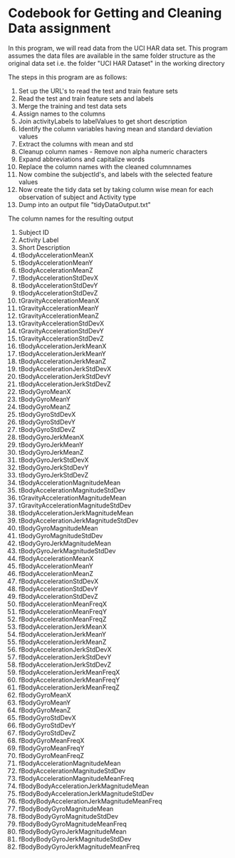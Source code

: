 Codebook for Getting and Cleaning Data assignment
=================================================

In this program, we will read data from the UCI HAR data set. This program assumes the data files are available in the same folder structure as the original data set i.e. the folder "UCI HAR Dataset" in the 
working directory

The steps in this program are as follows:
 1. Set up the URL's to read the test and train feature sets
 2. Read the test and train feature sets and labels
 3. Merge the training and test data sets
 4. Assign names to the columns
 5. Join activityLabels to labelValues to get short description
 6. Identify the column variables having mean and standard deviation values
 7. Extract the columns with mean and std
 8. Cleanup column names - Remove non alpha numeric characters
 9. Expand abbreviations and capitalize words
 10. Replace the column names with the cleaned columnnames
 11. Now combine the subjectId's, and labels with the selected feature values
 12. Now create the tidy data set by taking column wise mean for each observation of subject and Activity type
 13. Dump into an output file "tidyDataOutput.txt"

The column names for the resulting output
 1.  Subject ID
 2.	Activity Label
 3.	Short Description
 4.	tBodyAccelerationMeanX
 5.	tBodyAccelerationMeanY
 6.	tBodyAccelerationMeanZ
 7.	tBodyAccelerationStdDevX
 8.	tBodyAccelerationStdDevY
 9.	tBodyAccelerationStdDevZ
 10.	tGravityAccelerationMeanX
 11.	tGravityAccelerationMeanY
 12.	tGravityAccelerationMeanZ
 13.	tGravityAccelerationStdDevX
 14.	tGravityAccelerationStdDevY
 15.	tGravityAccelerationStdDevZ
 16.	tBodyAccelerationJerkMeanX
 17.	tBodyAccelerationJerkMeanY
 18.	tBodyAccelerationJerkMeanZ
 19.	tBodyAccelerationJerkStdDevX
 20.	tBodyAccelerationJerkStdDevY
 21.	tBodyAccelerationJerkStdDevZ
 22.	tBodyGyroMeanX
 23.	tBodyGyroMeanY
 24.	tBodyGyroMeanZ
 25.	tBodyGyroStdDevX
 26.	tBodyGyroStdDevY
 27.	tBodyGyroStdDevZ
 28.	tBodyGyroJerkMeanX
 29.	tBodyGyroJerkMeanY
 30.	tBodyGyroJerkMeanZ
 31.	tBodyGyroJerkStdDevX
 32.	tBodyGyroJerkStdDevY
 33.	tBodyGyroJerkStdDevZ
 34.	tBodyAccelerationMagnitudeMean
 35.	tBodyAccelerationMagnitudeStdDev
 36.	tGravityAccelerationMagnitudeMean
 37.	tGravityAccelerationMagnitudeStdDev
 38.	tBodyAccelerationJerkMagnitudeMean
 39.	tBodyAccelerationJerkMagnitudeStdDev
 40.	tBodyGyroMagnitudeMean
 41.	tBodyGyroMagnitudeStdDev
 42.	tBodyGyroJerkMagnitudeMean
 43.	tBodyGyroJerkMagnitudeStdDev
 44.	fBodyAccelerationMeanX
 45.	fBodyAccelerationMeanY
 46.	fBodyAccelerationMeanZ
 47.	fBodyAccelerationStdDevX
 48.	fBodyAccelerationStdDevY
 49.	fBodyAccelerationStdDevZ
 50.	fBodyAccelerationMeanFreqX
 51.	fBodyAccelerationMeanFreqY
 52.	fBodyAccelerationMeanFreqZ
 53.	fBodyAccelerationJerkMeanX
 54.	fBodyAccelerationJerkMeanY
 55.	fBodyAccelerationJerkMeanZ
 56.	fBodyAccelerationJerkStdDevX
 57.	fBodyAccelerationJerkStdDevY
 58.	fBodyAccelerationJerkStdDevZ
 59.	fBodyAccelerationJerkMeanFreqX
 60.	fBodyAccelerationJerkMeanFreqY
 61.	fBodyAccelerationJerkMeanFreqZ
 62.	fBodyGyroMeanX
 63.	fBodyGyroMeanY
 64.	fBodyGyroMeanZ
 65.	fBodyGyroStdDevX
 66.	fBodyGyroStdDevY
 67.	fBodyGyroStdDevZ
 68.	fBodyGyroMeanFreqX
 69.	fBodyGyroMeanFreqY
 70.	fBodyGyroMeanFreqZ
 71.	fBodyAccelerationMagnitudeMean
 72.	fBodyAccelerationMagnitudeStdDev
 73.	fBodyAccelerationMagnitudeMeanFreq
 74.	fBodyBodyAccelerationJerkMagnitudeMean
 75.	fBodyBodyAccelerationJerkMagnitudeStdDev
 76.	fBodyBodyAccelerationJerkMagnitudeMeanFreq
 77.	fBodyBodyGyroMagnitudeMean
 78.	fBodyBodyGyroMagnitudeStdDev
 79.	fBodyBodyGyroMagnitudeMeanFreq
 80.	fBodyBodyGyroJerkMagnitudeMean
 81.	fBodyBodyGyroJerkMagnitudeStdDev
 82.	fBodyBodyGyroJerkMagnitudeMeanFreq